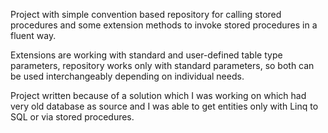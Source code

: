 Project with simple convention based repository for calling stored procedures and some extension methods to invoke stored procedures in a fluent way.
 
 Extensions are working with standard and user-defined table type parameters, repository works only with standard parameters, so both can be used interchangeably depending on individual needs.
 
 Project written because of a solution which I was working on which had very old database as source and I was able to get entities only with Linq to SQL or via stored procedures.